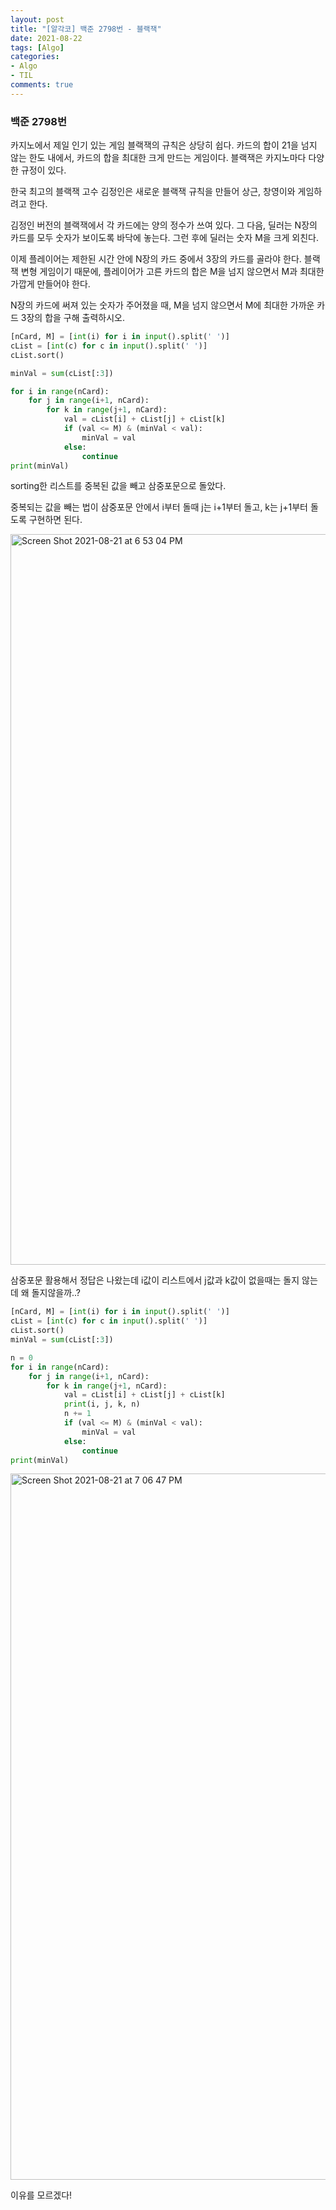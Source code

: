 ```yaml
---
layout: post
title: "[알각코] 백준 2798번 - 블랙잭"
date: 2021-08-22
tags: [Algo]
categories:
- Algo
- TIL
comments: true
---
```


### 백준 2798번


카지노에서 제일 인기 있는 게임 블랙잭의 규칙은 상당히 쉽다. 카드의 합이 21을 넘지 않는 한도 내에서, 카드의 합을 최대한 크게 만드는 게임이다. 블랙잭은 카지노마다 다양한 규정이 있다.

한국 최고의 블랙잭 고수 김정인은 새로운 블랙잭 규칙을 만들어 상근, 창영이와 게임하려고 한다.

김정인 버전의 블랙잭에서 각 카드에는 양의 정수가 쓰여 있다. 그 다음, 딜러는 N장의 카드를 모두 숫자가 보이도록 바닥에 놓는다. 그런 후에 딜러는 숫자 M을 크게 외친다.

이제 플레이어는 제한된 시간 안에 N장의 카드 중에서 3장의 카드를 골라야 한다. 블랙잭 변형 게임이기 때문에, 플레이어가 고른 카드의 합은 M을 넘지 않으면서 M과 최대한 가깝게 만들어야 한다.

N장의 카드에 써져 있는 숫자가 주어졌을 때, M을 넘지 않으면서 M에 최대한 가까운 카드 3장의 합을 구해 출력하시오.

```python
[nCard, M] = [int(i) for i in input().split(' ')]
cList = [int(c) for c in input().split(' ')]
cList.sort()

minVal = sum(cList[:3])

for i in range(nCard):
    for j in range(i+1, nCard):
        for k in range(j+1, nCard):
            val = cList[i] + cList[j] + cList[k]
            if (val <= M) & (minVal < val):
                minVal = val
            else:
                continue
print(minVal)
```

sorting한 리스트를 중복된 값을 빼고 삼중포문으로 돌았다.

중복되는 값을 빼는 법이 삼중포문 안에서 i부터 돌때 j는 i+1부터 돌고, k는 j+1부터 돌도록 구현하면 된다.

<img width="1169" alt="Screen Shot 2021-08-21 at 6 53 04 PM" src="https://user-images.githubusercontent.com/39291812/130318179-93ff307c-328f-4caa-9e94-dd916dec82e2.png">


삼중포문 활용해서 정답은 나왔는데 i값이 리스트에서 j값과 k값이 없을때는 돌지 않는데 왜 돌지않을까..?

```python
[nCard, M] = [int(i) for i in input().split(' ')]
cList = [int(c) for c in input().split(' ')]
cList.sort()
minVal = sum(cList[:3])

n = 0
for i in range(nCard):
    for j in range(i+1, nCard):
        for k in range(j+1, nCard):
            val = cList[i] + cList[j] + cList[k]
            print(i, j, k, n)
            n += 1
            if (val <= M) & (minVal < val):
                minVal = val
            else:
                continue
print(minVal)
```

<img width="1130" alt="Screen Shot 2021-08-21 at 7 06 47 PM" src="https://user-images.githubusercontent.com/39291812/130318437-73a3cbfd-4532-4596-bfb4-170ecfc37476.png">


이유를 모르겠다!